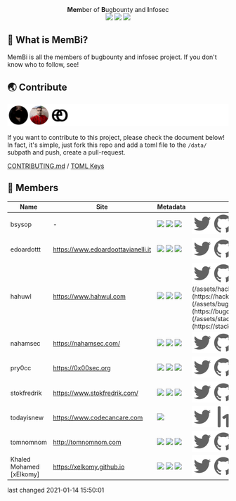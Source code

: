 <p align="center">
  <br>
  <a href=""><img src="https://user-images.githubusercontent.com/13212227/104335303-9cab5080-5536-11eb-8055-d8bf062b4fb1.png" alt="" width="300px;"></a>
  <br>
  <b>Mem</b>ber of <b>B</b>ugbounty and <b>I</b>nfosec
  <br>
  <img src="https://img.shields.io/badge/PRs-welcome-cyan">
  <img src="https://github.com/hahwul/MemBi/workflows/CodeQL/badge.svg">
  <img src="https://github.com/hahwul/MemBi/workflows/Contributors/badge.svg">
</p>

## 🤔 What is MemBi? 
MemBi is all the members of bugbounty and infosec project. 
If you don't know who to follow, see!

## 🌏 Contribute
![](/CONTRIBUTORS.svg)

If you want to contribute to this project, please check the document below! In fact, it's simple, just fork this repo and add a toml file to the `/data/` subpath and push, create a pull-request.

[CONTRIBUTING.md](/CONTRIBUTING.md) / [TOML Keys](/data/README.md)

## 🌟 Members
| Name | Site | Metadata | Social |
| ------- | ------- | ------- | ------- |
bsysop | - | ![](https://img.shields.io/twitter/follow/bsysop?label=followers&logo=twitter&color=white&logoColor=white&style=flat-square) ![](https://img.shields.io/github/stars/bsysop?logo=gitHub&style=flat-square&color=white&logoColor=white) ![](https://img.shields.io/github/followers/bsysop?logo=gitHub&style=flat-square&color=white&logoColor=white)  | [![](/assets/twitter.svg)](https://twitter.com/bsysop)[![](/assets/github.svg)](https://github.com/bsysop)[![](/assets/hackerone.svg)](https://hackerone.com/bsysop)[![](/assets/bugcrowd.svg)](https://bugcrowd.com/bsysop) |
edoardottt | https://www.edoardoottavianelli.it | ![](https://img.shields.io/twitter/follow/edoardottt2?label=followers&logo=twitter&color=white&logoColor=white&style=flat-square) ![](https://img.shields.io/github/stars/edoardottt?logo=gitHub&style=flat-square&color=white&logoColor=white) ![](https://img.shields.io/github/followers/edoardottt?logo=gitHub&style=flat-square&color=white&logoColor=white)  | [![](/assets/twitter.svg)](https://twitter.com/edoardottt2)[![](/assets/github.svg)](https://github.com/edoardottt)[![](/assets/youtube.svg)](https://www.youtube.com/channel/UCBoJMSbkCGdardyMyuYNyHA)[![](/assets/instagram.svg)](https://instagram.com/edoardottt)[![](/assets/hackerone.svg)](https://hackerone.com/edaordottt)[![](/assets/bugcrowd.svg)](https://bugcrowd.com/edoardottt) |
hahuwl | https://www.hahwul.com | ![](https://img.shields.io/twitter/follow/hahwul?label=followers&logo=twitter&color=white&logoColor=white&style=flat-square) ![](https://img.shields.io/github/stars/hahwul?logo=gitHub&style=flat-square&color=white&logoColor=white) ![](https://img.shields.io/github/followers/hahwul?logo=gitHub&style=flat-square&color=white&logoColor=white)  | [![](/assets/twitter.svg)](https://twitter.com/hahwul)[![](/assets/github.svg)](https://github.com/hahwul)[![](/assets/youtube.svg)](http://youtube.com/c/하훌)[![](/assets/instagram.svg)](https://instagram.com/hahwul_)[![](/assets/hackerone.svg)](https://hackerone.com/hahwul)[![](/assets/bugcrowd.svg)](https://bugcrowd.com/hahwul)[![](/assets/stackoverflow.svg)](https://stackoverflow.com/users/11547708/hahwul) |
nahamsec | https://nahamsec.com/ | ![](https://img.shields.io/twitter/follow/nahamsec?label=followers&logo=twitter&color=white&logoColor=white&style=flat-square) ![](https://img.shields.io/github/stars/nahamsec?logo=gitHub&style=flat-square&color=white&logoColor=white) ![](https://img.shields.io/github/followers/nahamsec?logo=gitHub&style=flat-square&color=white&logoColor=white)  | [![](/assets/twitter.svg)](https://twitter.com/nahamsec)[![](/assets/github.svg)](https://github.com/nahamsec)[![](/assets/youtube.svg)](https://www.youtube.com/c/nahamsec)[![](/assets/instagram.svg)](https://instagram.com/nahamsec)[![](/assets/facebook.svg)](https://facebook.com/nahamsec1)[![](/assets/hackerone.svg)](https://hackerone.com/nahamsec)[![](/assets/bugcrowd.svg)](https://bugcrowd.com/Nahamsec) |
pry0cc | https://0x00sec.org | ![](https://img.shields.io/twitter/follow/pry0cc?label=followers&logo=twitter&color=white&logoColor=white&style=flat-square) ![](https://img.shields.io/github/stars/pry0cc?logo=gitHub&style=flat-square&color=white&logoColor=white) ![](https://img.shields.io/github/followers/pry0cc?logo=gitHub&style=flat-square&color=white&logoColor=white)  | [![](/assets/twitter.svg)](https://twitter.com/pry0cc)[![](/assets/github.svg)](https://github.com/pry0cc)[![](/assets/hackerone.svg)](https://hackerone.com/pry0cc) |
stokfredrik | https://www.stokfredrik.com/ | ![](https://img.shields.io/twitter/follow/stokfredrik?label=followers&logo=twitter&color=white&logoColor=white&style=flat-square) ![](https://img.shields.io/github/stars/stokfredrik?logo=gitHub&style=flat-square&color=white&logoColor=white) ![](https://img.shields.io/github/followers/stokfredrik?logo=gitHub&style=flat-square&color=white&logoColor=white)  | [![](/assets/twitter.svg)](https://twitter.com/stokfredrik)[![](/assets/github.svg)](https://github.com/stokfredrik)[![](/assets/youtube.svg)](https://youtube.com/stokfredrik)[![](/assets/instagram.svg)](https://instagram.com/stokfredrik)[![](/assets/hackerone.svg)](https://hackerone.com/stok)[![](/assets/bugcrowd.svg)](https://bugcrowd.com/stok) |
todayisnew | https://www.codecancare.com | ![](https://img.shields.io/twitter/follow/codecancare?label=followers&logo=twitter&color=white&logoColor=white&style=flat-square)  | [![](/assets/twitter.svg)](https://twitter.com/codecancare)[![](/assets/hackerone.svg)](https://hackerone.com/todayisnew)[![](/assets/bugcrowd.svg)](https://bugcrowd.com/todayisnew) |
tomnomnom | http://tomnomnom.com | ![](https://img.shields.io/twitter/follow/tomnomnom?label=followers&logo=twitter&color=white&logoColor=white&style=flat-square) ![](https://img.shields.io/github/stars/tomnomnom?logo=gitHub&style=flat-square&color=white&logoColor=white) ![](https://img.shields.io/github/followers/tomnomnom?logo=gitHub&style=flat-square&color=white&logoColor=white)  | [![](/assets/twitter.svg)](https://twitter.com/tomnomnom)[![](/assets/github.svg)](https://github.com/tomnomnom)[![](/assets/hackerone.svg)](https://hackerone.com/tomnomnom)[![](/assets/bugcrowd.svg)](https://bugcrowd.com/tomnomnom) |
Khaled Mohamed [xElkomy] | https://xelkomy.github.io | ![](https://img.shields.io/twitter/follow/0xElkomy?label=followers&logo=twitter&color=white&logoColor=white&style=flat-square) ![](https://img.shields.io/github/stars/xElkomy?logo=gitHub&style=flat-square&color=white&logoColor=white) ![](https://img.shields.io/github/followers/xElkomy?logo=gitHub&style=flat-square&color=white&logoColor=white)  | [![](/assets/twitter.svg)](https://twitter.com/0xElkomy)[![](/assets/github.svg)](https://github.com/xElkomy)[![](/assets/youtube.svg)](hhttps://www.youtube.com/channel/UCLPK_RAwsEF3lAO68QUP_Qw)[![](/assets/hackerone.svg)](https://hackerone.com/0xelkomy)[![](/assets/bugcrowd.svg)](https://bugcrowd.com/xelkomy) |


last changed 2021-01-14 15:50:01